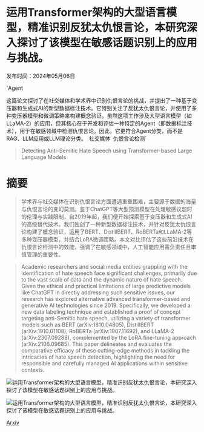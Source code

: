 # 运用Transformer架构的大型语言模型，精准识别反犹太仇恨言论，本研究深入探讨了该模型在敏感话题识别上的应用与挑战。

发布时间：2024年05月06日

`Agent

这篇论文探讨了在社交媒体和学术界中识别仇恨言论的挑战，并提出了一种基于变压器和生成式AI的新型数据标注技术。它特别关注了反犹太仇恨言论，并使用了多种变压器模型和微调策略来构建概念验证。虽然这项工作涉及大型语言模型（如LLaMA-2）的应用，但其核心在于开发和评估一种特定的Agent（即数据标注技术），用于在敏感领域中检测仇恨言论。因此，它更符合Agent分类，而不是RAG、LLM应用或LLM理论分类。` `社交媒体` `仇恨言论检测`

> Detecting Anti-Semitic Hate Speech using Transformer-based Large Language Models

# 摘要

> 学术界与社交媒体在识别仇恨言论方面遭遇重重困难，主要源于数据的海量与仇恨言论的变幻莫测。鉴于ChatGPT等大型预测模型在处理敏感议题时的伦理与实践限制，自2019年起，我们便开始探索基于变压器和生成式AI的高级替代技术。我们独创了一种新型数据标注技术，并针对反犹太仇恨言论构建了概念验证，运用了BERT、DistillBERT、RoBERTa和LLaMA-2等多种变压器模型，并结合LoRA微调策略。本文对比评估了这些前沿技术在仇恨言论检测中的效能，强调了在敏感领域中，人工智能应用需负责任且审慎管理的重要性。

> Academic researchers and social media entities grappling with the identification of hate speech face significant challenges, primarily due to the vast scale of data and the dynamic nature of hate speech. Given the ethical and practical limitations of large predictive models like ChatGPT in directly addressing such sensitive issues, our research has explored alternative advanced transformer-based and generative AI technologies since 2019. Specifically, we developed a new data labeling technique and established a proof of concept targeting anti-Semitic hate speech, utilizing a variety of transformer models such as BERT (arXiv:1810.04805), DistillBERT (arXiv:1910.01108), RoBERTa (arXiv:1907.11692), and LLaMA-2 (arXiv:2307.09288), complemented by the LoRA fine-tuning approach (arXiv:2106.09685). This paper delineates and evaluates the comparative efficacy of these cutting-edge methods in tackling the intricacies of hate speech detection, highlighting the need for responsible and carefully managed AI applications within sensitive contexts.

![运用Transformer架构的大型语言模型，精准识别反犹太仇恨言论，本研究深入探讨了该模型在敏感话题识别上的应用与挑战。](../../..//opt/data/Projects/HuggingArxiv/paper_images/2405.03794/voting_algorithm.png)

![运用Transformer架构的大型语言模型，精准识别反犹太仇恨言论，本研究深入探讨了该模型在敏感话题识别上的应用与挑战。](../../..//opt/data/Projects/HuggingArxiv/paper_images/2405.03794/lora_llama.png)

[Arxiv](https://arxiv.org/abs/2405.03794)